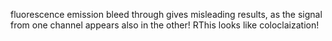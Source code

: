 fluorescence emission bleed through gives misleading results, as the signal from one channel appears also in the other! RThis looks like coloclaization!
